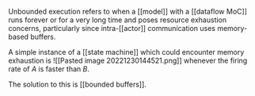 Unbounded execution refers to when a [[model]] with a [[dataflow MoC]] runs forever or for a very long time and poses resource exhaustion concerns, particularly since intra-[[actor]] communication uses memory-based buffers.

A simple instance of a [[state machine]] which could encounter memory exhaustion is ![[Pasted image 20221230144521.png]] whenever the firing rate of $A$ is faster than $B$.

The solution to this is [[bounded buffers]].
